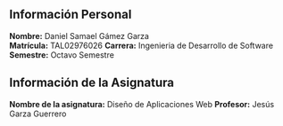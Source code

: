 ## Información Personal

**Nombre:** Daniel Samael Gámez Garza  
**Matrícula:** TAL02976026 
**Carrera:** Ingenieria de Desarrollo de Software  
**Semestre:** Octavo Semestre

## Información de la Asignatura

**Nombre de la asignatura:** Diseño de Aplicaciones Web
**Profesor:** Jesús Garza Guerrero